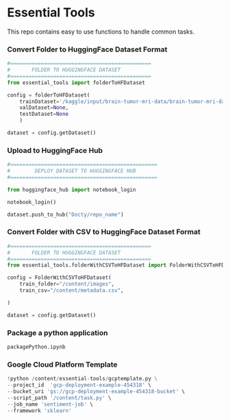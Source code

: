 # Essential Tools

This repo contains easy to use functions to handle common tasks.

### Convert Folder to HuggingFace Dataset Format
```python
#==============================================
#       FOLDER TO HUGGINGFACE DATASET
#==============================================
from essential_tools import folderToHFDataset

config = folderToHFDataset(
    trainDataset='/kaggle/input/brain-tumor-mri-data/brain-tumor-mri-dataset', 
    valDataset=None, 
    testDataset=None 
    )

dataset = config.getDataset()
```

### Upload to HuggingFace Hub
```python
#================================================
#        DEPLOY DATASET TO HUGGINGFACE HUB
#================================================

from huggingface_hub import notebook_login

notebook_login()

dataset.push_to_hub("Docty/repo_name")
```

### Convert Folder with CSV to HuggingFace Dataset Format
```python
#==============================================
#       FOLDER TO HUGGINGFACE DATASET
#==============================================
from essential_tools.folderWithCSVToHFDataset import FolderWithCSVToHFDataset

config = FolderWithCSVToHFDataset(
    train_folder="/content/images",
    train_csv="/content/metadata.csv",

)

dataset = config.getDataset()
```



### Package a python application
```bash
packagePython.ipynb
```

### Google Cloud Platform Template
```python
!python /content/essential-tools/gcptemplate.py \
--project_id  'gcp-deployment-example-454318' \
--bucket_uri 'gs://gcp-deployment-example-454318-bucket' \
--script_path '/content/task.py' \
--job_name 'sentiment-job' \
--framework 'sklearn'
```
